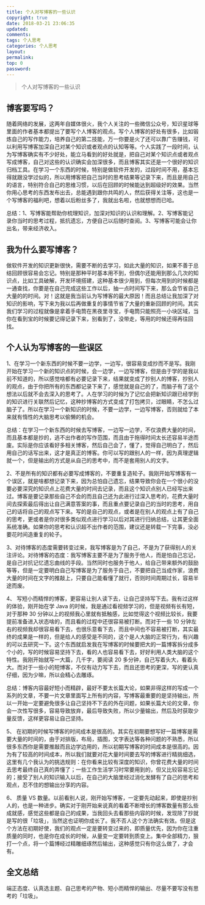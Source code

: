 ```yaml
---
title: 个人对写博客的一些认识
copyright: true
date: 2018-03-21 23:06:35
updated:
comments:
tags: 个人思考
categories: 个人思考
layout:
permalink:
top: 0
password:
---
```


<blockquote class="blockquote-center"> 个人对写博客的一些认识 </blockquote>

<!-- more -->

## 博客要写吗？
随着网络的发展，这两年自媒体很火，我个人关注的一些微信公众号，知识星球等里面的作者基本都提出了要写个人博客的观点。写个人博客的好处有很多，比如锻炼自己的写作能力，培养自己的第二技能，万一你要是火了还可以靠广告赚钱，可以利用写博客加深自己对某个知识或者观点的认知等等。个人实践了一段时间，认为写博客确实有不少好处，能立马看到的好处就是，把自己对某个知识点或者观点写成博客，自己对这些的认识确实会加深很多，而且博客其实还是一个很好的知识归档工具。在学习一个东西的时候，特别是做软件开发的，过段时间不用，基本忘得就跟没学过似的，所以用博客把自己当时的思考结果等记录下来，而且是用自己的语言，特别符合自己的思维习惯，以后在回顾的时候能达到超级好的效果。当然你用心思考的东西发布出去，总能遇到跟你共鸣的人，然后获得关注等，这也是一个写博客的福利吧，想着以后粉丝多了，我就出名啦，也就想想而已哈。

总结：1、写博客能帮助你梳理知识，加深对知识的认识和理解。2、写博客能记录你当时的思考过程，抵抗遗忘，方便自己以后随时查阅。3、写博客可能会让你出名，带来经济收入。

## 我为什么要写博客？
做软件开发的知识更新很快，需要不断的去学习，如此大量的知识，如果不善于总结回顾很容易会忘记。特别是那种平时基本用不到，但偶尔还能用到那么几次的知识点，比如工具破解，开发环境搭建，这种基本很少用到，但每次用到的时候都是一通查找，你要是在自己完成这些工作以后，抽一点时间写下来，那么会节省自己大量的的时间。对！这就是我当前认为写博客的最大原因！而且总结让我加深了对知识的影响，写下来为我以后再做重复的事情节省了大量的重新回顾的时间。其实我们学习的过程就像是拿着手电筒在黑夜里寻宝，手电筒只能照亮一小块区域，当你在看到宝的时候要记得记录下来，别看到了，没带走，等用的时候还得再往回找。

## 个人认为写博客的一些误区
1、在学习一个新东西的时候不要一边学，一边写，很容易变成抄而不是写。我刚开始在学习一个新的知识点的时候，会一边学，一边写博客，但是由于学的是我以前不知道的，所以感觉啥都有必要记录下来，结果就变成了抄别人的博客，抄别人的观点，由于你把所有的东西都记录下来了，感觉就是自己的了，而脑子有了这个想法以后就不会去深入的思考了。人在学习的时候为了记忆会把新知识跟已经学到的知识进行关联然后记忆，这种抄博客的方式变成了打包拷贝，过眼睛，不怎么过脑子了。所以在学习一个新知识的时候，不要一边学，一边写博客，否则就给了本来就有惰性的大脑思考以偷懒的机会。

总结：在学习一个新东西的时候去写博客，一边写一边学，不仅浪费大量的时间，而且基本都是抄的，逃不出作者的写作范围，而且由于拖得时间太长还容易半途而废。实际是你应该看好多相关博客，然后自己会了，懂了，觉得自己明白了，然后用自己的话写出来，这才是真正的博客。你可以写的跟别人的一样，因为真理逻辑就一个，但是输出的方式是从自己的思考中，而不是套用别人的文字。

2、不是所有的知识都有必要写成博客的，不要重复造轮子。我刚开始写博客有一个误区，就是啥都想记录下来，因为总怕自己遗忘，结果导致你会在一个很小的没要必要深究的知识点上花费大量的时间去记录，而且这个知识点别人已经写出来过。博客是要记录那些自己不会的而且自己还为此进行过深入思考的，花费大量时间去探索最后得出让自己满意答案的事，而且重点要记录自己的当时的思考，用自己的话将自己的观点写下来。写的是自己的观点，或者是在别人的观点上有了自己的思考，更或者是你对很多类似观点进行学习以后对其进行归纳总结，让其更全面系统准确。如果你的思考和认识超不出作者的范围，建议还是转载一下完事，没必要花时间造重复的轮子。

3、对待博客的态度需要转变过来，我写博客是为了自己，不是为了获得别人的关注评论。对待博客的态度：我写博客主要不是为了服务于他人，而是怕自己忘记，是自己对抗记忆遗忘曲线的手段。当然同时也服务于他人，给自己带来额外的鼓励等等，但是一定要明白自己写博客是为了服务于自己，不要把自己当成作家，浪费大量的时间在文字的推敲上，只要自己能看懂了就行，否则时间周期过长，容易半途而废。

4、 写短小而精悍的博客，更容易让别人读下去，让自己坚持写下去。我有过这样的体验，刚开始在学 Java 的时候，我是通过看视频学习的，但是视频有长有短，对于那种 30 分钟以上的视频我心里就有抵触感，比如觉得这个视频比较长，我要提前准备进入状态啥的，而且看的过程中还很容易被打断。而对于一些 10 分钟左右的视频我却很容易看下去，也很乐意看下去，而且中间也不容易被打断，其实最终的成果是一样的，但是给人的感受是不同的，这个是人大脑的正常行为，有兴趣的可以去研究一下。这个东西就启发我在写博客的时候要把大的一篇博客拆分成多个小的，写的时候容易坚持下去，看的人也容易看下去，好好利用人类大脑的这个特性。我刚开始就写一大篇，几千字，要阅读 20 多分钟，自己写着头大，看着头大。而对于一些小的短博客，不仅有动力写下去，而且还思考的更深，写的更认真仔细，因为少嘛，所以会精心去雕琢。

总结：博客内容最好短小而精辟，最好不要太长篇大论，如果非得这样的写成一个系列的文章，不要一片文章里面写上所有的内容，写博客最重要的是坚持输出，所以一开始一定要避免很多让自己坚持不下去的外在问题，如果长篇大论的文章，你会一次性写很多，容易导致放弃，最后导致失败，所以少量输出，然后及时获取少量反馈，这样更容易让自己坚持。

5、 在初期的时候写博客的时间成本是很高的。其实在初期要想写好一篇博客是需要大量的时间的，由于对排版，布局，插图，文字表达等各种问题的不熟悉，所以很多东西你是需要推敲而且边学边用的，所以初期写博客的时间成本是很高的。因为有了较高的时间成本，所以我们就要对花大量时间要去写的博客进行精挑细选，这里有几个我认为的挑选规则：在你看来比较有深度的知识，你曾花费大量的时间去思考最终自己真的弄懂了；一些工作生活学习时常要用到的，但又比较容易忘记的；接受了别人的知识输入以后，在自己的大脑里经过消化发酵有了自己的思考和观点，忍不住的想输出分享的内容。

6、 质量 VS 数量。以前看别人说，刚开始写博客，一定要先动起来，即使是抄别人的，也是一种进步。确实对于刚开始来说真的看着不断增长的博客数量有那么些成就感，感觉这些都是自己的成果，当我回头去看那些内容的时候，发现除了抄就是写的很「垃圾」，当然这也证明你成长了。我不否人这个方法确实有效。但是这个方法在初期好使，我们的观点一定是要转变过来的，即质量优先，因为你在注重质量的同时，也是你在成长的时候，从量变一定要转到质变上。集中全部精力，狠打一个点，将一个篇博经过精雕细琢然后输出，这种感觉只有你这么做了，才会有。

## 全文总结
端正态度、认真选主题、自己思考的产物、短小而精悍的输出、尽量不要写没有思考的「垃圾」。
